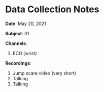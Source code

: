 # Data Collection Notes

**Date**: May 20, 2021

**Subject**: 01

**Channels**:
1. ECG (wrist)

**Recordings**: 

1. Jump scare video (very short)
2. Talking
3. Talking
